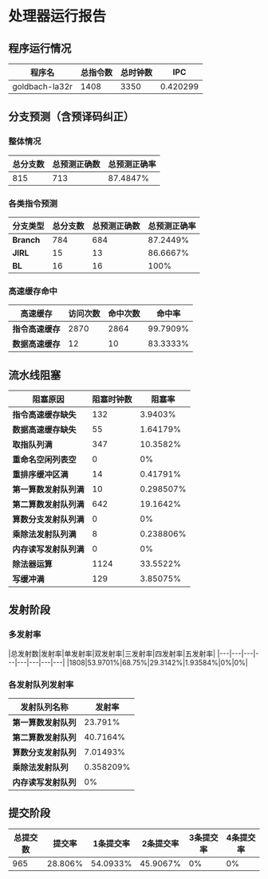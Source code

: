 # 处理器运行报告
## 程序运行情况
|程序名|总指令数|总时钟数|IPC|
|---|---|---|---|
|goldbach-la32r|1408|3350|0.420299|

## 分支预测（含预译码纠正）
### 整体情况
|总分支数|总预测正确数|总预测正确率|
|---|---|---|
|815|713|87.4847%|

### 各类指令预测
|分支类型|总分支数|总预测正确数|总预测正确率|
|---|---|---|---|
|**Branch**| 784 | 684 | 87.2449%|
|**JIRL**| 15 | 13 | 86.6667%|
|**BL**| 16 | 16 | 100%|

### 高速缓存命中
|高速缓存|访问次数|命中次数|命中率|
|---|---|---|---|
|**指令高速缓存**| 2870 | 2864 | 99.7909%|
|**数据高速缓存**| 12 | 10 | 83.3333%|
## 流水线阻塞
|阻塞原因|阻塞时钟数|阻塞率|
|---|---|---|
|**指令高速缓存缺失**| 132 | 3.9403%|
|**数据高速缓存缺失**| 55 | 1.64179%|
|**取指队列满**| 347 | 10.3582%|
|**重命名空闲列表空**|0 | 0%|
|**重排序缓冲区满**|14 | 0.41791%|
|**第一算数发射队列满**|10 | 0.298507%|
|**第二算数发射队列满**|642 | 19.1642%|
|**算数分支发射队列满**|0 | 0%|
|**乘除法发射队列满**|8 | 0.238806%|
|**内存读写发射队列满**|0 | 0%|
|**除法器运算**|1124 | 33.5522%|
|**写缓冲满**|129 | 3.85075%|

## 发射阶段
### 多发射率
|总发射数|发射率|单发射率|双发射率|三发射率|四发射率|五发射率|
|---|---|---|---|---|---|---|---|
|1808|53.9701%|68.75%|29.3142%|1.93584%|0%|0%|

### 各发射队列发射率
|发射队列名称|发射率|
|---|---|
|**第一算数发射队列**|23.791%|
|**第二算数发射队列**|40.7164%|
|**算数分支发射队列**|7.01493%|
|**乘除法发射队列**|0.358209%|
|**内存读写发射队列**|0%|

## 提交阶段
|总提交数|提交率|1条提交率|2条提交率|3条提交率|4条提交率|
|---|---|---|---|---|---|
|965|28.806%|54.0933%|45.9067%|0%|0%|
